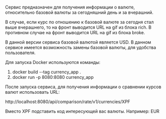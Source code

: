 Сервис предназначен для получения информации о валюте, относительно базовой валюты за сегодняшний день и за вчерашний.

В случае, если  курс по отношению к базовой валюте за сегодня стал выше вчерашнего, то на фронт выводится URL на gif из блока rich. 
В противном случае на фронт выводится URL на gif из блока broke. 

В данной версии сервиса базовой валютой является USD. В данном сервисе имеется возможность замены базовой валюты, для удобства пользователя. 

Для запуска Docker используются команды: 
1) docker build --tag currency_app .
2) docker run -p 8080:8080 currency_app

После запуска сервиса, для получения информации о сравнении курсов валют использовать URL:

http://localhost:8080/api/comparison/rate/v1/currencies/XPF

Вместо XPF подставить код интересующей вас валюты. 
Например: EUR 